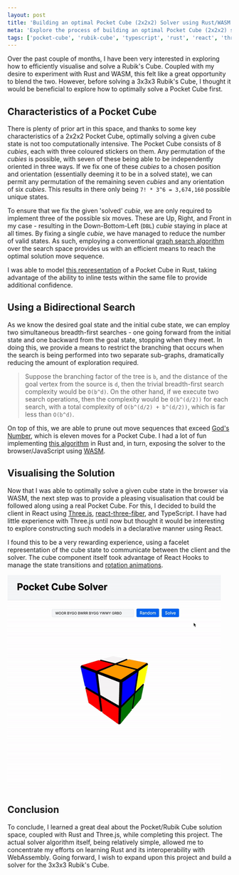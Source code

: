 ```yaml
---
layout: post
title: 'Building an optimal Pocket Cube (2x2x2) Solver using Rust/WASM and Three.js/React'
meta: 'Explore the process of building an optimal Pocket Cube (2x2x2) solver using Rust, WebAssembly (WASM), Three.js, and React.'
tags: ['pocket-cube', 'rubik-cube', 'typescript', 'rust', 'react', 'threejs']
---
```


Over the past couple of months, I have been very interested in exploring how to efficiently visualise and solve a Rubik's Cube.
Coupled with my desire to experiment with Rust and WASM, this felt like a great opportunity to blend the two.
However, before solving a 3x3x3 Rubik's Cube, I thought it would be beneficial to explore how to optimally solve a Pocket Cube first.

<!--more-->

## Characteristics of a Pocket Cube

There is plenty of prior art in this space, and thanks to some key characteristics of a 2x2x2 Pocket Cube, optimally solving a given cube state is not too computationally intensive.
The Pocket Cube consists of 8 _cubies_, each with three coloured stickers on them.
Any permutation of the _cubies_ is possible, with seven of these being able to be independently oriented in three ways.
If we fix one of these _cubies_ to a chosen position and orientation (essentially deeming it to be in a solved state), we can permit any permutation of the remaining seven _cubies_ and any orientation of six _cubies_.
This results in there only being `7! * 3^6 = 3,674,160` possible unique states.

To ensure that we fix the given 'solved' _cubie_, we are only required to implement three of the possible six moves.
These are Up, Right, and Front in my case - resulting in the Down-Bottom-Left (`DBL`) _cubie_ staying in place at all times.
By fixing a single _cubie_, we have managed to reduce the number of valid states.
As such, employing a conventional [graph search algorithm](https://en.wikipedia.org/wiki/Graph_traversal) over the search space provides us with an efficient means to reach the optimal solution move sequence.

I was able to model [this representation](https://github.com/eddmann/pocket-cube-solver/blob/main/solver/src/cube.rs) of a Pocket Cube in Rust, taking advantage of the ability to inline tests within the same file to provide additional confidence.

## Using a Bidirectional Search

As we know the desired goal state and the initial cube state, we can employ two simultaneous breadth-first searches - one going forward from the initial state and one backward from the goal state, stopping when they meet.
In doing this, we provide a means to restrict the branching that occurs when the search is being performed into two separate sub-graphs, dramatically reducing the amount of exploration required.

> Suppose the branching factor of the tree is `b`, and the distance of the goal vertex from the source is `d`, then the trivial breadth-first search complexity would be `O(b^d)`.
> On the other hand, if we execute two search operations, then the complexity would be `O(b^(d/2))` for each search, with a total complexity of `O(b^(d/2) + b^(d/2))`, which is far less than `O(b^d)`.

On top of this, we are able to prune out move sequences that exceed [God's Number](https://en.wikipedia.org/wiki/God%27s_algorithm), which is eleven moves for a Pocket Cube.
I had a lot of fun implementing [this algorithm](https://github.com/eddmann/pocket-cube-solver/blob/main/solver/src/solve.rs) in Rust and, in turn, exposing the solver to the browser/JavaScript using [WASM](https://rustwasm.github.io/docs/book/).

## Visualising the Solution

Now that I was able to optimally solve a given cube state in the browser via WASM, the next step was to provide a pleasing visualisation that could be followed along using a real Pocket Cube.
For this, I decided to build the client in React using [Three.js](https://threejs.org/), [react-three-fiber](https://github.com/pmndrs/react-three-fiber), and TypeScript.
I have had little experience with Three.js until now but thought it would be interesting to explore constructing such models in a declarative manner using React.

I found this to be a very rewarding experience, using a facelet representation of the cube state to communicate between the client and the solver.
The cube component itself took advantage of React Hooks to manage the state transitions and [rotation animations](https://github.com/eddmann/pocket-cube-solver/blob/main/client/src/Cube/rotation.ts).

[![Visualising the Solution](solution.gif)](https://eddmann.com/pocket-cube-solver/)

## Conclusion

To conclude, I learned a great deal about the Pocket/Rubik Cube solution space, coupled with Rust and Three.js, while completing this project.
The actual solver algorithm itself, being relatively simple, allowed me to concentrate my efforts on learning Rust and its interoperability with WebAssembly.
Going forward, I wish to expand upon this project and build a solver for the 3x3x3 Rubik's Cube.
